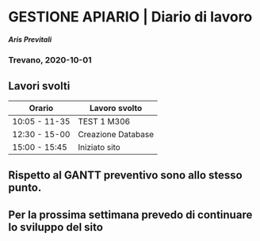 # GESTIONE APIARIO | Diario di lavoro
##### Aris Previtali
### Trevano, 2020-10-01

## Lavori svolti


|Orario        |Lavoro svolto                 |
|--------------|------------------------------|
| 10:05 - 11-35 | TEST 1 M306 |
| 12:30 - 15-00 | Creazione Database |
| 15:00 - 15:45 | Iniziato sito |


## 

## Rispetto al GANTT preventivo sono allo stesso punto.

## Per la prossima settimana prevedo di continuare lo sviluppo del sito